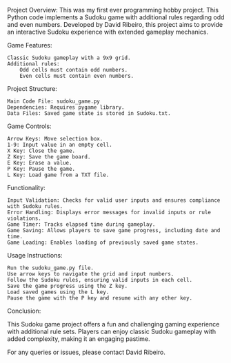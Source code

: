 Project Overview:
This was my first ever programming hobby project. 
This Python code implements a Sudoku game with additional rules regarding odd and even numbers. Developed by David Ribeiro, this project aims to provide an interactive Sudoku experience with extended gameplay mechanics.

Game Features:

    Classic Sudoku gameplay with a 9x9 grid.
    Additional rules:
        Odd cells must contain odd numbers.
        Even cells must contain even numbers.

Project Structure:

    Main Code File: sudoku_game.py
    Dependencies: Requires pygame library.
    Data Files: Saved game state is stored in Sudoku.txt.

Game Controls:

    Arrow Keys: Move selection box.
    1-9: Input value in an empty cell.
    X Key: Close the game.
    Z Key: Save the game board.
    E Key: Erase a value.
    P Key: Pause the game.
    L Key: Load game from a TXT file.

Functionality:

    Input Validation: Checks for valid user inputs and ensures compliance with Sudoku rules.
    Error Handling: Displays error messages for invalid inputs or rule violations.
    Game Timer: Tracks elapsed time during gameplay.
    Game Saving: Allows players to save game progress, including date and time.
    Game Loading: Enables loading of previously saved game states.

Usage Instructions:

    Run the sudoku_game.py file.
    Use arrow keys to navigate the grid and input numbers.
    Follow the Sudoku rules, ensuring valid inputs in each cell.
    Save the game progress using the Z key.
    Load saved games using the L key.
    Pause the game with the P key and resume with any other key.

Conclusion:

This Sudoku game project offers a fun and challenging gaming experience with additional rule sets. Players can enjoy classic Sudoku gameplay with added complexity, making it an engaging pastime.

For any queries or issues, please contact David Ribeiro.
